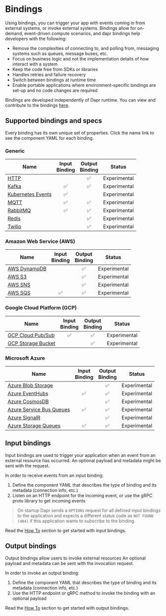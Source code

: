 # Bindings

Using bindings, you can trigger your app with events coming in from external systems, or invoke external systems.
Bindings allow for on-demand, event-driven compute scenarios, and dapr bindings help developers with the following:

* Remove the complexities of connecting to, and polling from, messaging systems such as queues, message buses, etc.
* Focus on business logic and not the implementation details of how interact with a system
* Keep the code free from SDKs or libraries
* Handles retries and failure recovery
* Switch between bindings at runtime time
* Enable portable applications where environment-specific bindings are set-up and no code changes are required

Bindings are developed independently of Dapr runtime. You can view and contribute to the bindings [here](https://github.com/dapr/components-contrib/tree/master/bindings).

## Supported bindings and specs

Every binding has its own unique set of properties. Click the name link to see the component YAML for each binding.

### Generic

| Name | Input<br>Binding | Output<br>Binding | Status |
|------|:----------------:|:-----------------:|--------|
| [HTTP](../../reference/specs/bindings/http.md)           |    | ✅ | Experimental |
| [Kafka](../../reference/specs/bindings/kafka.md)         | ✅ | ✅ | Experimental |
| [Kubernetes Events](../../reference/specs/bindings/kubernetes) | ✅ |    | Experimental |
| [MQTT](../../reference/specs/bindings/mqtt.md)           | ✅ | ✅ | Experimental |
| [RabbitMQ](../../reference/specs/bindings/rabbitmq.md)   | ✅ | ✅ | Experimental |
| [Redis](../../reference/specs/bindings/redis.md)         |    | ✅ | Experimental |
| [Twilio](../../reference/specs/bindings/twilio.md)       |    | ✅ | Experimental |

### Amazon Web Service (AWS)

| Name | Input<br>Binding | Output<br>Binding | Status |
|------|:----------------:|:-----------------:|--------|
| [AWS DynamoDB](../../reference/specs/bindings/dynamodb.md) |    | ✅ | Experimental |
| [AWS S3](../../reference/specs/bindings/s3.md)             |    | ✅ | Experimental |
| [AWS SNS](../../reference/specs/bindings/sns.md)           |    | ✅ | Experimental |
| [AWS SQS](../../reference/specs/bindings/sqs.md)           | ✅ | ✅ | Experimental |

### Google Cloud Platform (GCP)

| Name | Input<br>Binding | Output<br>Binding | Status |
|------|:----------------:|:-----------------:|--------|
| [GCP Cloud Pub/Sub](../../reference/specs/bindings/gcppubsub.md)  | ✅ | ✅ | Experimental |
| [GCP Storage Bucket](../../reference/specs/bindings/gcpbucket.md) |     | ✅ | Experimental |

### Microsoft Azure

| Name | Input<br>Binding | Output<br>Binding | Status |
|------|:----------------:|:-----------------:|--------|
| [Azure Blob Storage](../../reference/specs/bindings/blobstorage.md)            |    | ✅ | Experimental |
| [Azure EventHubs](../../reference/specs/bindings/eventhubs.md)                 | ✅ | ✅ | Experimental |
| [Azure CosmosDB](../../reference/specs/bindings/cosmosdb.md)                   |    | ✅ | Experimental |
| [Azure Service Bus Queues](../../reference/specs/bindings/servicebusqueues.md) | ✅ | ✅ | Experimental |
| [Azure SignalR](../../reference/specs/bindings/signalr.md)                     |    | ✅ | Experimental |
| [Azure Storage Queues](../../reference/specs/bindings/storagequeues.md)        | ✅ | ✅ | Experimental |

## Input bindings

Input bindings are used to trigger your application when an event from an external resource has occurred.
An optional payload and metadata might be sent with the request.

In order to receive events from an input binding:

1. Define the component YAML that describes the type of binding and its metadata (connection info, etc.)
2. Listen on an HTTP endpoint for the incoming event, or use the gRPC proto library to get incoming events

> On startup Dapr sends a ```OPTIONS``` request for all defined input bindings to the application and expects a different status code as ```NOT FOUND (404)``` if this application wants to subscribe to the binding.

Read the [How To](../../howto/trigger-app-with-input-binding) section to get started with input bindings.

## Output bindings

Output bindings allow users to invoke external resources
An optional payload and metadata can be sent with the invocation request.

In order to invoke an output binding:

1. Define the component YAML that describes the type of binding and its metadata (connection info, etc.)
2. Use the HTTP endpoint or gRPC method to invoke the binding with an optional payload

 Read the [How To](../../howto/send-events-with-output-bindings) section to get started with output bindings.
